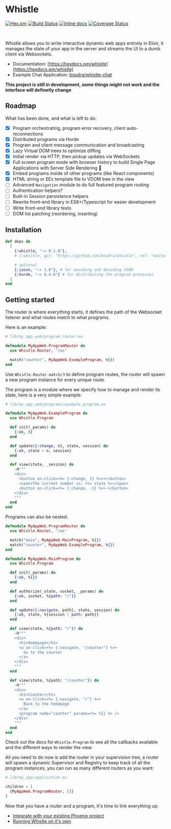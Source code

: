 # Whistle
[![Hex.pm](https://img.shields.io/hexpm/v/whistle.svg)](https://hex.pm/packages/whistle) [![Build Status](https://travis-ci.org/boudra/whistle.svg?branch=master)](https://travis-ci.org/boudra/whistle) [![Inline docs](http://inch-ci.org/github/boudra/whistle.svg)](http://inch-ci.org/github/boudra/whistle) [![Coverage Status](https://coveralls.io/repos/github/boudra/whistle/badge.svg)](https://coveralls.io/github/boudra/whistle)

<br>

Whistle allows you to write interactive dynamic web apps entirely in Elixir, it manages the state of your app in the server and streams the UI to a dumb client via Websockets.

- Documentation: [https://hexdocs.pm/whistle](https://hexdocs.pm/whistle)
- Example Chat Application: [boudra/whistle-chat](https://github.com/boudra/whistle-chat)

**This project is still in development, some things might not work and the interface will definetly change**

## Roadmap

What has been done, and what is left to do:

- [x] Program orchestrating, program error recovery, client auto-reconnections
- [x] Distributed programs via Horde
- [x] Program and client message communication and broadcasting
- [x] Lazy Virtual DOM trees to optimize diffing
- [x] Initial render via HTTP, then pickup updates via WebSockets
- [x] Full screen program mode with browser history to build Single Page Applications with Server Side Rendering :rocket:
- [x] Embed programs inside of other programs (like React components)
- [x] HTML string or EEx template file to VDOM tree in the view
- [ ] Advanced `Navigation` module to do full featured program routing
- [ ] Authentication helpers?
- [ ] Built-in Session persistence helpers
- [ ] Rewrite front-end library in ES6+/Typescript for easier development
- [ ] Write front-end library tests
- [ ] DOM list patching (reordering, inserting)

## Installation

```elixir
def deps do
  [
    {:whistle, "~> 0.1.0"},
    # {:whistle, git: "https://github.com/boudra/whistle", ref: "master"},

    # optional
    {:jason, "~> 1.0"}, # for encoding and decoding JSON
    {:horde, "~> 0.4.0"} # for distributing the program processes
  ]
end
```

## Getting started

The router is where everything starts, it defines the path of the Websocket listener and what routes match to what programs.

Here is an example:

```elixir
# lib/my_app_web/program_router.ex

defmodule MyAppWeb.ProgramRouter do
  use Whistle.Router, "/ws"

  match("counter", MyAppWeb.ExampleProgram, %{})
end
```

Use `Whistle.Router.match/3` to define program routes, the router will spawn a new program instance for every unique route.

The program is a module where we specify how to manage and render its state, here is a very simple example:

```elixir
# lib/my_app_web/programs/example_program.ex

defmodule MyAppWeb.ExampleProgram do
  use Whistle.Program

  def init(_params) do
    {:ok, 0}
  end

  def update({:change, n}, state, session) do
    {:ok, state + n, session}
  end

  def view(state, _session) do
    ~H"""
    <div>
      <button on-click=<%= {:change, 1} %>>+</button>
      <span>The current number is: <%= state %></span>
      <button on-click=<%= {:change, -1} %>>-</button>
    </div>
    """
  end
end
```

Programs can also be nested:

```elixir
defmodule MyAppWeb.ProgramRouter do
  use Whistle.Router, "/ws"

  match("main", MyAppWeb.MainProgram, %{})
  match("counter", MyAppWeb.ExampleProgram, %{})
end

defmodule MyAppWeb.MainProgram do
  use Whistle.Program

  def init(_params) do
    {:ok, %{}}
  end

  def authorize(_state, socket, _params) do
    {:ok, socket, %{path: "/"}}
  end

  def update({:navigate, path}, state, session) do
    {:ok, state, %{session | path: path}}
  end

  def view(state, %{path: "/"}) do
    ~H"""
    <div>
      <h1>Homepage</h1>
      <a on-click=<%= {:navigate, "/counter"} %>>
        Go to the counter
      </a>
    </div>
    """
  end

  def view(state, %{path: "/counter"}) do
    ~H"""
    <div>
      <h1>Counter</h1>
      <a on-click=<%= {:navigate, "/"} %>>
        Back to the homepage
      </a>
      <program name="counter" params=<%= %{} %> />
    </div>
    """
  end
end

```

Check out the docs for `Whistle.Program` to see all the callbacks available and the different ways to render the view.

All you need to do now is add the router in your supervision tree, a router will spawn a dynamic Supervisor and Registry to keep track of all the program instances, you can run as many different routers as you want:

```elixir
# lib/my_app/application.ex

children = [
  {MyAppWeb.ProgramRouter, []}
]
```

Now that you have a router and a program, it's time to link everything up:

- [Integrate with your existing Phoenix project](/docs/phoenix.md)
- [Running Whislte on it's own](/docs/setup.md)
